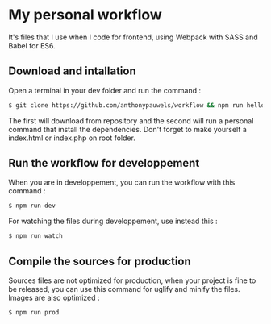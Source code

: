 # My personal workflow
It's files that I use when I code for frontend, using Webpack with SASS and Babel for ES6.

## Download and intallation
Open a terminal in your dev folder and run the command :
```sh
$ git clone https://github.com/anthonypauwels/workflow && npm run hello
```
The first will download from repository and the second will run a personal command that install the dependencies.
Don't forget to make yourself a index.html or index.php on root folder.

## Run the workflow for developpement
When you are in developpement, you can run the workflow with this command :
```sh
$ npm run dev
```

For watching the files during developpement, use instead this :
```sh
$ npm run watch
```

## Compile the sources for production
Sources files are not optimized for production, when your project is fine to be released, you can use this command for uglify and minify the files. Images are also optimized :
```sh
$ npm run prod
```
